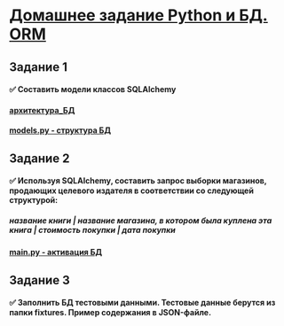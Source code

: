# [Домашнее задание Python и БД. ORM][def]

## Задание 1

#### ✅ Составить модели классов SQLAlchemy 

#### [архитектура_БД](https://github.com/Nikolay08041979/DB_ORM_Python/blob/master/books_db_chema.gif)
#### [models.py - структура БД](https://github.com/Nikolay08041979/DB_ORM_Python/blob/master/models.py)



## Задание 2

#### ✅ Используя SQLAlchemy, составить запрос выборки магазинов, продающих целевого издателя в соответствии со следующей структурой: 
##### название книги | название магазина, в котором была куплена эта книга | стоимость покупки | дата покупки

#### [main.py - активация БД](https://github.com/Nikolay08041979/DB_ORM_Python/blob/master/main.py)

## Задание 3

#### ✅ Заполнить БД тестовыми данными. Тестовые данные берутся из папки fixtures. Пример содержания в JSON-файле.




[def]: https://github.com/netology-code/py-homeworks-db/tree/SQLPY-76/06-orm